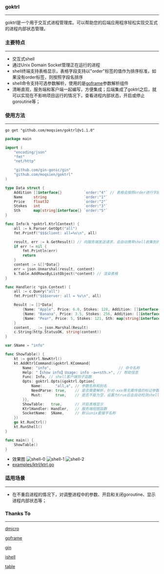 ### goktrl

------------------
goktrl是一个用于交互式进程管理库。可以帮助您的后端应用程序轻松实现交互式的进程内部状态管理。

### 主要特点

------------------
- 交互式shell
- 通过Unix Domain Socket管理正在运行的进程
- shell终端支持表格显示，表格字段支持以"order"标签的值作为排序标准，如果没有order标签，则按照字段名排序
- shell命令支持可选参数解析，使用的是[goframe](https://goframe.org/pages/viewpage.action?pageId=35357529)参数解析组件
- 清晰直观，服务端和客户端一起编写，方便集成；后端集成了goktrl之后，就可以实现在不影响项目运行的情况下，查看进程内部状态，开启或停止goroutine等；

### 使用方法

------------------
```shell
go get "github.com/moqsien/goktrl@v1.1.0"
```
```go
package main

import (
	"encoding/json"
	"fmt"
	"net/http"

	"github.com/gin-gonic/gin"
	"github.com/moqsien/goktrl"
)

type Data struct {
	Addition []interface{}          `order:"4"` // 表格会按照order进行字段排序
	Name     string                 `order:"1"`
	Price    float32                `order:"2"`
	Stokes   int                    `order:"3"`
	Sth      map[string]interface{} `order:"5"`
}

func Info(k *goktrl.KtrlContext) {
	all := k.Parser.GetOpt("all")
	fmt.Printf("$$$client: all=%s\n", all)

	result, err := k.GetResult() // 向服务端发送请求，会自动携带shell收集到的命名参数，例如all
	if err != nil {
		fmt.Println(err)
		return
	}
	content := &[]*Data{}
	err = json.Unmarshal(result, content)
	k.Table.AddRowsByListObject(*content) // 渲染表格
}

func Handler(c *gin.Context) {
	all := c.Query("all")
	fmt.Printf("$$$server: all = %v\n", all)

	Result := []*Data{
		{Name: "Apple", Price: 6.0, Stokes: 128, Addition: []interface{}{1, "a", "c"}},
		{Name: "Banana", Price: 3.5, Stokes: 256, Addition: []interface{}{"b", 1.2}},
		{Name: "Pear", Price: 5, Stokes: 121, Sth: map[string]interface{}{"s": 123}},
	}
	content, _ := json.Marshal(Result)
	c.String(http.StatusOK, string(content))
}

var SName = "info"

func ShowTable() {
	kt := goktrl.NewKtrl()
	kt.AddKtrlCommand(&goktrl.KCommand{
		Name: "info",                               // 命令名称
		Help: "【show info】Usage: info -a=<sth.>", // 帮助信息
		Func: Info, // shell客户端钩子函数
		Opts: goktrl.Opts{&goktrl.Option{
			Name:      "all,a", // 参数名称和别名
			NeedParse: true,    // 是否需要解析，针对-xxx等无需传值的标记参数，详见goframe
			Must:      true,    // 是否不能为空，设置为true后会自动检测shell命令的参数是否已传
		}},
		ShowTable:   true,      // 开启表格显示
		KtrlHandler: Handler,   // 服务端视图函数
		SocketName:  SName,     // 默认unix套接字名称
	})
	go kt.RunCtrl()
	kt.RunShell()
}

func main() {
	ShowTable()
}
```
- 效果图
![shell-0](https://github.com/moqsien/goktrl/blob/main/docs/0.png)
![shell-1](https://github.com/moqsien/goktrl/blob/main/docs/1.png)
![shell-2](https://github.com/moqsien/goktrl/blob/main/docs/2.png)
- [examples/ktrl/ktrl.go](https://github.com/moqsien/goktrl/blob/main/examples/ktrl/ktrl.go)

### 适用场景

------------------
- 在不重启进程的情况下，对调整进程中的参数、开启和关闭goroutine、显示进程内部状态等；

### Thanks To

------------------
[dmicro](https://github.com/osgochina/dmicro)

[goframe](https://github.com/gogf/gf)

[gin](https://github.com/gin-gonic/gin)

[ishell](https://github.com/abiosoft/ishell)

[table](https://github.com/aquasecurity/table)
